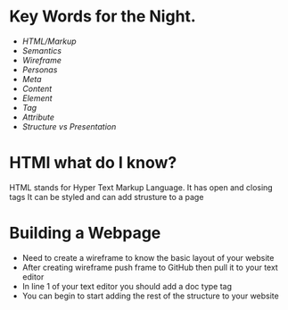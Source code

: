 # Key Words for the Night.

+ *HTML/Markup*
+ *Semantics*
+ *Wireframe*
+ *Personas*
+ *Meta*
+ *Content*
+ *Element*
+ *Tag*
+ *Attribute*
+ *Structure vs Presentation*

# HTMl what do I know? 

HTML stands for Hyper Text Markup Language.
It has open and closing tags
It can be styled and can add strusture to a page

# Building a Webpage

+ Need to create a wireframe to know the basic layout of your website
+ After creating wireframe push frame to GitHub then pull it to your text editor 
+ In line 1 of your text editor you should add a doc type tag <!Doctype html>
+ You can begin to start adding the rest of the structure to your website
